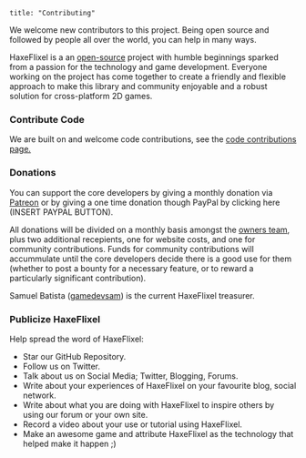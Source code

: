 ```
title: "Contributing"
```

We welcome new contributors to this project.
Being open source and followed by people all over the world, you can help in many ways.

HaxeFlixel is a an [open-source](http://en.wikipedia.org/wiki/Open-source_software) project with humble beginnings sparked from a passion for the technology and game development. Everyone working on the project has come together to create a friendly and flexible approach to make this library and community enjoyable and a robust solution for cross-platform 2D games.

### Contribute Code

We are built on and welcome code contributions, see the [code contributions page.](/documentation/code-contributions)

### Donations

You can support the core developers by giving a monthly donation via [Patreon](http://www.patreon.com/haxeflixel) or by giving a one time donation though PayPal by clicking here (INSERT PAYPAL BUTTON).

All donations will be divided on a monthly basis amongst the [owners team](https://github.com/orgs/HaxeFlixel/teams/owners), plus two additional recepients, one for website costs, and one for community contributions. Funds for community contributions will accummulate until the core developers decide there is a good use for them (whether to post a bounty for a necessary feature, or to reward a particularly significant contribution).

Samuel Batista ([gamedevsam](https://github.com/gamedevsam)) is the current HaxeFlixel treasurer.

### Publicize HaxeFlixel

Help spread the word of HaxeFlixel:

- Star our GitHub Repository.
- Follow us on Twitter.
- Talk about us on Social Media; Twitter, Blogging, Forums.
- Write about your experiences of HaxeFlixel on your favourite blog, social network.
- Write about what you are doing with HaxeFlixel to inspire others by using our forum or your own site.
- Record a video about your use or tutorial using HaxeFlixel.
- Make an awesome game and attribute HaxeFlixel as the technology that helped make it happen ;)